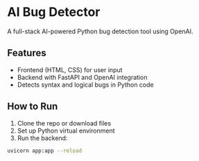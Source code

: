 # AI Bug Detector

A full-stack AI-powered Python bug detection tool using OpenAI.

## Features
- Frontend (HTML, CSS) for user input
- Backend with FastAPI and OpenAI integration
- Detects syntax and logical bugs in Python code

## How to Run
1. Clone the repo or download files
2. Set up Python virtual environment
3. Run the backend:

```bash
uvicorn app:app --reload
